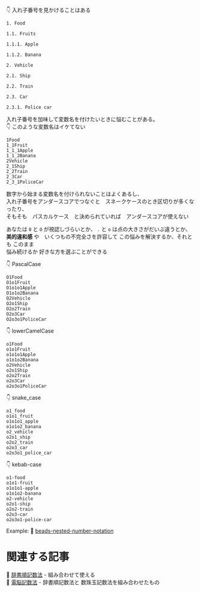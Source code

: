 👇 入れ子番号を見かけることはある  

```plaintext
1. Food

1.1. Fruits

1.1.1. Apple

1.1.2. Banana

2. Vehicle

2.1. Ship

2.2. Train

2.3. Car

2.3.1. Police car
```

入れ子番号を加味して変数名を付けたいときに悩むことがある。  
👇 このような変数名はイケてない  

```plaintext
1Food
1_1Fruit
1_1_1Apple
1_1_2Banana
2Vehicle
2_1Ship
2_2Train
2_3Car
2_3_1PoliceCar
```

数字から始まる変数名を付けられないことはよくあるし、  
入れ子番号をアンダースコアでつなぐと　スネークケースのとき区切りが多くなったり、  
そもそも　パスカルケース　と決められていれば　アンダースコアが使えない  

あなたは `0` と `O` が視認しづらいとか、 `.` と `o` は点の大きさがだいぶ違うとか、  
**美的違和感** や　いくつもの不完全さを許容して この悩みを解決するか、それとも このまま  
悩み続けるか 好きな方を選ぶことができる  

👇 PascalCase  

```plaintext
O1Food
O1o1Fruit
O1o1o1Apple
O1o1o2Banana
O2Vehicle
O2o1Ship
O2o2Train
O2o3Car
O2o3o1PoliceCar
```

👇 lowerCamelCase  

```plaintext
o1Food
o1o1Fruit
o1o1o1Apple
o1o1o2Banana
o2Vehicle
o2o1Ship
o2o2Train
o2o3Car
o2o3o1PoliceCar
```

👇 snake_case

```plaintext
o1_food
o1o1_fruit
o1o1o1_apple
o1o1o2_banana
o2_vehicle
o2o1_ship
o2o2_train
o2o3_car
o2o3o1_police_car
```

👇 kebab-case

```plaintext
o1-food
o1o1-fruit
o1o1o1-apple
o1o1o2-banana
o2-vehicle
o2o1-ship
o2o2-train
o2o3-car
o2o3o1-police-car
```

Example: 📖 [beads-nested-number-notation](https://github.com/muzudho/beads-nested-number-notation)  

# 関連する記事

📖 [辞書順記数法](https://crieit.net/posts/Dictionary-Ordinal-Number-Notation) - 組み合わせて使える  
📖 [電脳記数法](https://crieit.net/posts/Cyber-Number-Notation) - 辞書順記数法と 数珠玉記数法を組み合わせたもの
